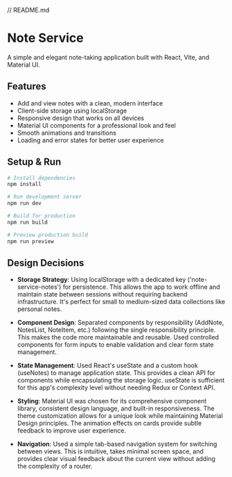 // README.md

# Note Service

A simple and elegant note-taking application built with React, Vite, and Material UI.

## Features

- Add and view notes with a clean, modern interface
- Client-side storage using localStorage
- Responsive design that works on all devices
- Material UI components for a professional look and feel
- Smooth animations and transitions
- Loading and error states for better user experience

## Setup & Run

```bash
# Install dependencies
npm install

# Run development server
npm run dev

# Build for production
npm run build

# Preview production build
npm run preview
```

## Design Decisions

- **Storage Strategy**: Using localStorage with a dedicated key ('note-service-notes') for persistence. This allows the app to work offline and maintain state between sessions without requiring backend infrastructure. It's perfect for small to medium-sized data collections like personal notes.

- **Component Design**: Separated components by responsibility (AddNote, NotesList, NoteItem, etc.) following the single responsibility principle. This makes the code more maintainable and reusable. Used controlled components for form inputs to enable validation and clear form state management.

- **State Management**: Used React's useState and a custom hook (useNotes) to manage application state. This provides a clean API for components while encapsulating the storage logic. useState is sufficient for this app's complexity level without needing Redux or Context API.

- **Styling**: Material UI was chosen for its comprehensive component library, consistent design language, and built-in responsiveness. The theme customization allows for a unique look while maintaining Material Design principles. The animation effects on cards provide subtle feedback to improve user experience.

- **Navigation**: Used a simple tab-based navigation system for switching between views. This is intuitive, takes minimal screen space, and provides clear visual feedback about the current view without adding the complexity of a router.
